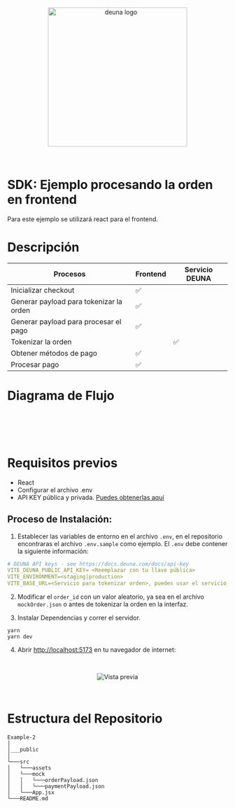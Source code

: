 <br />
<p align="center">
  <a href="https://deuna.com/">
    <img src="https://uploads-ssl.webflow.com/62e806ed6cc7b20ca6dc2b93/62fca876ea0f2668b1c21b8b_deuna.png" width="318px" alt="deuna logo" />
  </a>
</p>
<br />

# SDK: Ejemplo procesando la orden en frontend

Para este ejemplo se utilizará react para el frontend.

# Descripción

| Procesos| Frontend | Servicio DEUNA |
| --- | --- | --- |
| Inicializar checkout |  ✅  |  |
| Generar payload para tokenizar la orden |  ✅  |  |
| Generar payload para procesar el pago |  ✅  |  |
| Tokenizar la orden |  |  ✅  |
| Obtener métodos de pago |  ✅  |  |
| Procesar pago |  ✅  |  |

# Diagrama de Flujo 
<br />
<p align="center">
    <img src="https://files.readme.io/d53fc1a-Flujos_MerchantAPI_y_CheckoutAPI_-_Flujos_metodos_SDK__2.png" align="" alt="" caption="" height="auto" title="" width="auto" loading="lazy">
</p>
<br />



# Requisitos previos
- React
- Configurar el archivo .env 
- API KEY pública y privada. [Puedes obtenerlas aquí ](https://docs.deuna.com/v2.0/docs/api-key)


## Proceso de Instalación:

1. Establecer las variables de entorno en el archivo `.env`, en el repositorio encontraras el archivo `.env.sample` como ejemplo. El `.env` debe contener la siguiente información:

```yaml
# DEUNA API keys - see https://docs.deuna.com/docs/api-key
VITE_DEUNA_PUBLIC_API_KEY= <Reemplazar con tu llave pública>
VITE_ENVIRONMENT=<staging|production>
VITE_BASE_URL=<Servicio para tokenizar orden>, puedes usar el servicio de DEUNA "https://api.stg.deuna.io/merchants/orders"
```

2. Modificar el `order_id`  con un valor aleatorio, ya sea en el archivo `mockOrder.json` o antes de tokenizar la orden en la interfaz.

3. Instalar Dependencias y correr el servidor.

```
yarn
yarn dev
```

4. Abrir [http://localhost:5173](http://localhost:5173) en tu navegador de internet:

<br />
<p align="center">
    <img src="https://user-images.githubusercontent.com/112917159/203379196-a942e0e0-36f0-4112-9255-6fcb7ccabad5.png"  alt="Vista previa" />
</p>
<br />

# Estructura del Repositorio

```
Example-2
│
│___public
│
└───src
│   └───assets 
│   └───mock
│   │   └───orderPayload.json
│   │   └───paymentPayload.json  
│   └───App.jsx 
└───README.md
```